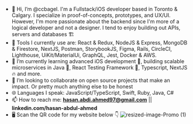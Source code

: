- 👋 Hi, I’m @ccbagel. I'm a Fullstack/iOS developer based in Toronto & Calgary. I specialize in proof-of-concepts, prototypes, and UX/UI. However, I'm more passionate about the backend since I'm more of a logical developer and not a designer. I tend to enjoy building out APIs, servers and databases 🏗️
- 🧰 Tools I currently use are: React & Redux, NodeJS & Express, MongoDB & Firestore, NextJS, Postman, StorybookJS, Figma, Rails, CircleCI, Lighthouse, UiKit/MaterialUi, GraphQL, Jest, Docker & AWS.
- 🌱 I’m currently learning advanced iOS development 📱, building scalable microservices in Java 🤏, React Testing Framework 🧪, Typescript, NextJS 🔥 and more. 
- 🤝 I’m looking to collaborate on open source projects that make an impact. Or pretty much anything else to be honest 
- 🌐 Languages I speak: JavaScript/TypeScript, Swift, Ruby, Java, C#
- 📫 How to reach me: **hasan.abdi.ahmed97@gmail.com** || **linkedin.com/hasan-abdul-ahmed** 
- 🖥️ Scan the QR code for my website below 👇
![resized-image-Promo (1)](https://user-images.githubusercontent.com/72423262/116749600-2d674880-a9cf-11eb-860f-a902c15c477a.jpeg)

